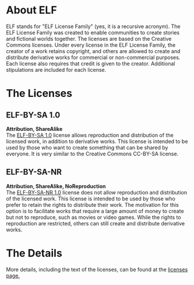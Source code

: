 # About ELF
ELF stands for "ELF License Family" (yes, it is a recursive acronym).
The ELF License Family was created to enable communities to create stories and fictional worlds together.
The licenses are based on the Creative Commons licenses.
Under every license in the ELF License Family, the creator of a work retains copyright, and others are allowed to create and distribute derivative works for commercial or non-commercial purposes.
Each license also requires that credit is given to the creator.
Additional stipulations are included for each license.

# The Licenses
## ELF-BY-SA 1.0
**Attribution, ShareAlike**  
The [ELF-BY-SA 1.0](https://elflicensefamily.org/docs/ELF-BY-SA_1.0.pdf) license allows reproduction and distribution of the licensed work, in addition to derivative works.
This license is intended to be used by those who want to create something that can be shared by everyone.
It is very similar to the Creative Commons CC-BY-SA license.

## ELF-BY-SA-NR
**Attribution, ShareAlike, NoReproduction**  
The [ELF-BY-SA-NR 1.0](https://elflicensefamily.org/docs/ELF-BY-SA-NR_1.0.pdf) license does not allow reproduction and distribution of the licensed work.
This license is intended to be used by those who prefer to retain the rights to distribute their work.
The motivation for this option is to facilitate works that require a large amount of money to create but not to reproduce, such as movies or video games.
While the rights to reproduction are restricted, others can still create and distribute derivative works.

# The Details
More details, including the text of the licenses, can be found at the [licenses page.](https://elflicensefamily.org/licenses)


